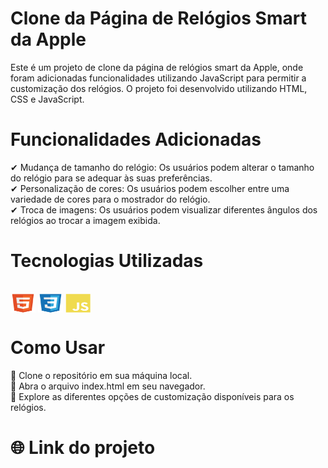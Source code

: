 # Clone da Página de Relógios Smart da Apple

Este é um projeto de clone da página de relógios smart da Apple, onde foram adicionadas funcionalidades utilizando JavaScript para permitir a customização dos relógios. O projeto foi desenvolvido utilizando HTML, CSS e JavaScript.

# Funcionalidades Adicionadas
✔ Mudança de tamanho do relógio: Os usuários podem alterar o tamanho do relógio para se adequar às suas preferências. <br>
✔ Personalização de cores: Os usuários podem escolher entre uma variedade de cores para o mostrador do relógio. <br>
✔ Troca de imagens: Os usuários podem visualizar diferentes ângulos dos relógios ao trocar a imagem exibida. <br>

# Tecnologias Utilizadas
<div style="display: inline_block"><br>
  <img align="center" alt="vivi-HTML" height="30" width="40" src="https://raw.githubusercontent.com/devicons/devicon/master/icons/html5/html5-original.svg">
  <img align="center" alt="vivi-CSS" height="30" width="40" src="https://raw.githubusercontent.com/devicons/devicon/master/icons/css3/css3-original.svg">
  <img align="center" alt="vivi-Js" height="30" width="40" src="https://raw.githubusercontent.com/devicons/devicon/master/icons/javascript/javascript-plain.svg">        
</div>

# Como Usar
🔸 Clone o repositório em sua máquina local. <br>
🔸 Abra o arquivo index.html em seu navegador. <br>
🔸 Explore as diferentes opções de customização disponíveis para os relógios.

# 🌐 Link do projeto

 

